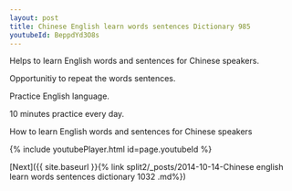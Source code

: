 ```yaml
---
layout: post
title: Chinese English learn words sentences Dictionary 985 
youtubeId: BeppdYd3O8s
---
```

 
 
Helps to learn English words and sentences for Chinese speakers.

Opportunitiy to repeat the words sentences. 

Practice English language. 
 
10 minutes practice every day. 
 
How to learn English words and sentences for Chinese speakers 
 
{% include youtubePlayer.html id=page.youtubeId %}
 
 
[Next]({{ site.baseurl }}{% link  split2/_posts/2014-10-14-Chinese english learn words sentences dictionary 1032 .md%})
 

